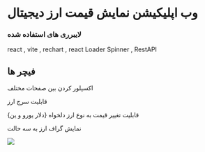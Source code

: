<h1> وب اپلیکیشن نمایش قیمت ارز دیجیتال</h1>
<h3> لایبرری های استفاده شده</h3>

<p> react , vite , rechart , react Loader Spinner , RestAPI  </p>

<h2>فیچر ها </h2>
<p>اکسپلور کردن بین صفحات مختلف 
</p>
<p>قابلیت سرچ ارز
</p>
<p>قابلیت تغییر قیمت به نوع ارز دلخواه {دلار یورو و ین}
</p>
<p>نمایش گراف ارز به سه حالت</p>


<img src="https://imgurl.ir/uploads/w448104_Screenshot_1151.png" />